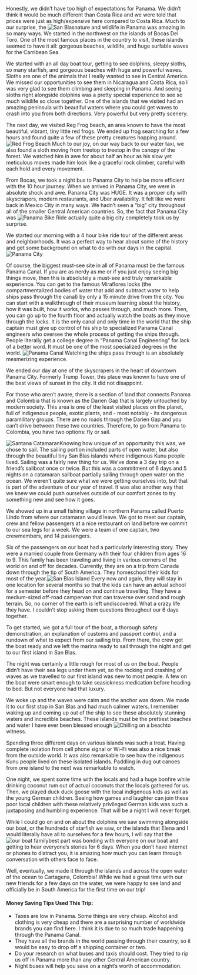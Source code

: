 Honestly, we didn’t have too high of expectations for Panama. We didn’t think it would be much different than Costa Rica and we were told that prices were just as high/expensive here compared to Costa Rica.  Much to our surprise, the ![](panama/sanBlasUs_opt.jpg "San Blas")nature and wildlife in Panama was amazing in so many ways.  We started in the northwest on the islands of Bocas Del Toro.  One of the most famous places in the country to visit, these islands seemed to have it all: gorgeous beaches, wildlife, and huge surfable waves for the Carribean Sea.

We started with an all day boat tour, getting to see dolphins, sleepy sloths, so many starfish, and gorgeous beaches with huge and powerful waves.  Sloths are one of the animals that I really wanted to see in Central America.  We missed our opportunities to see them in Nicaragua and Costa Rica, so I was very glad to see them climbing and sleeping in Panama.  And seeing sloths right alongside dolphins was a pretty special experience to see so much wildlife so close together.  One of the islands that we visited had an amazing peninsula with beautiful waters where you could get waves to crash into you from both directions. Very powerful but very pretty scenery.  

The next day, we visited Reg Frog beach, an area known to have the most beautiful, vibrant, tiny little red frogs.  We ended up frog searching for a few hours and found quite a few of these pretty creatures hopping around.![](panama/redfrog_opt.jpg "Red Frog Beach")  Much to our joy, on our way back to our water taxi, we also found a sloth moving from treetop to treetop in the canopy of the forest.  We watched him in awe for about half an hour as his slow yet meticulous moves made him look like a graceful rock climber, careful with each hold and every movement.

From Bocas, we took a night bus to Panama City to help be more efficient with the 10 hour journey.  When we arrived in Panama City, we were in absolute shock and awe.  Panama City was HUGE.  It was a proper city with skyscrapers, modern restaurants, and Uber availability.  It felt like we were back in Mexico City in many ways.  We hadn’t seen a “big” city throughout all of the smaller Central American countries.  So, the fact that Panama City was ![](panama/bikePanama_opt.jpg "Panama Bike Ride") actually quite a big city completely took us by surprise.

We started our morning with a 4 hour bike ride tour of the different areas and neighborhoods.  It was a perfect way to hear about some of the history and get some background on what to do with our days in the capital.![](panama/panamaCity_opt.jpg "Panama City")

Of course, the biggest must-see site in all of Panama must be the famous Panama Canal.  If you are as nerdy as me or if you just enjoy seeing big things move, then this is absolutely a must-see and truly remarkable experience.  You can get to the famous Miraflores locks (the compartmentalized bodies of water that add and subtract water to help ships pass through the canal) by only a 15 minute drive from the city.  You can start with a walkthrough of their museum learning about the history, how it was built, how it works, who passes through, and much more. Then, you can go up to the fourth floor and actually watch the boats as they move through the locks.  It is the only canal and only time in the world that the ship captain must give up control of his ship to specialized Panama Canal engineers who oversee the whole process of getting the ships through.  People literally get a college degree in “Panama Canal Engineering” for lack of a better word.  It must be one of the most specialized degrees in the world.  ![](panama/panamaCanal_opt.jpg "Panama Canal") Watching the ships pass through is an absolutely mesmerizing experience.

We ended our day at one of the skyscrapers in the heart of downtown Panama City.  Formerly Trump Tower, this place was known to have one of the best views of sunset in the city.  It did not disappoint.

For those who aren’t aware, there is a section of land that connects Panama and Colombia that is known as the Darien Gap that is largely untouched by modern society.  This area is one of the least visited places on the planet, full of indigenous people, exotic plants, and - most notably - its dangerous paramilitary groups.  There are no roads through the Darien Gap and you can’t drive between these two countries.  Therefore, to go from Panama to Colombia, you have two options: fly or sail.

![](panama/sanBlasSail_opt.jpg "Santana Catamaran")Knowing how unique of an opportunity this was, we chose to sail.  The sailing portion included parts of open water, but also through the beautiful tiny San Blas islands where indigenous Kunu people lived.  Sailing was a fairly new thing for us.  We’ve done a 3 day trip on a friend’s sailboat once or twice.  But this was a commitment of 6 days and 5 nights on a catamaran sailboat partially sailing through open water on the ocean.  We weren’t quite sure what we were getting ourselves into, but that is part of the adventure of our year of travel.  It was also another way that we knew we could push ourselves outside of our comfort zones to try something new and see how it goes.

We showed up in a small fishing village in northern Panama called Puerto Lindo from where our catamaran would leave.  We got to meet our captain, crew and fellow passengers at a nice restaurant on land before we commit to our sea legs for a week.  We were a team of one captain, two crewmembers, and 14 passengers.

Six of the passengers on our boat had a particularly interesting story.  They were a married couple from Germany with their four children from ages 16 to 9.  This family has been traveling and living in various corners of the world on and off for decades.  Currently, they are on a trip from Canada down through the tip of South America.  They homeschool their kids for most of the year.![](panama/sanBlasIsland_opt.jpg "San Blas Island")  Every now and again, they will stay in one location for several months so that the kids can have an actual school for a semester before they head on and continue travelling.  They have a medium-sized off-road campervan that can traverse over sand and rough terrain.  So, no corner of the earth is left undiscovered.  What a crazy life they have.  I couldn’t stop asking them questions throughout our 6 days together.

To get started, we got a full tour of the boat, a thorough safety demonstration, an explanation of customs and passport control, and a rundown of what to expect from our sailing trip.  From there, the crew got the boat ready and we left the marina ready to sail through the night and get to our first island in San Blas.

The night was certainly a little rough for most of us on the boat.  People didn’t have their sea legs under them yet, so the rocking and crashing of waves as we travelled to our first island was new to most people.  A few on the boat were smart enough to take seasickness medication before heading to bed.  But not everyone had that luxury.

We woke up and the waves were calm and the anchor was down.  We made it to our first stop in San Blas and had much calmer waters.  I remember waking up and coming up out of the ship to see these absolutely stunning waters and incredible beaches.  These islands must be the prettiest beaches and water I have ever been blessed enough ![](panama/sanBlasLuke_opt.jpg "Chilling on a beach")to witness.

Spending three different days on various islands was such a treat.  Having complete isolation from cell phone signal or Wi-Fi was also a nice break from the outside world.  It was also remarkable to see how the indigenous Kunu people lived on these isolated islands.  Paddling in dug out canoes from one island to the next was remarkable to watch.  

One night, we spent some time with the locals and had a huge bonfire while drinking coconut rum out of actual coconuts that the locals gathered for us.  Then, we played duck duck goose with the local indigenous kids as well as the young German children.  Seeing how games and laughter can join these poor local children with these relatively privileged German kids was such a juxtaposing and humbling experience.  That will be a night I will never forget.

While I could go on and on about the dolphins we saw swimming alongside our boat, or the hundreds of starfish we saw, or the islands that Elena and I would literally have all to ourselves for a few hours, I will say that the ![](panama/boatDinner_opt.jpg "our boat family")best part was bonding with everyone on our boat and getting to hear everyone’s stories for 6 days.  When you don’t have internet or phones to distract you, it is amazing how much you can learn through conversation with others face to face.

Well, eventually, we made it through the islands and across the open water of the ocean to Cartagena, Colombia!  While we had a great time with our new friends for a few days on the water, we were happy to see land and officially be in South America for the first time on our trip!


#### Money Saving Tips Used This Trip:

* Taxes are low in Panama.  Some things are very cheap.  Alcohol and clothing is very cheap and there are a surprising number of worldwide brands you can find here.  I think it is due to so much trade happening through the Panama Canal.
* They have all the brands in the world passing through their country, so it would be easy to drop off a shipping container or two.
* Do your research on what buses and taxis should cost.  They tried to rip us off in Panama more than any other Central American country.
* Night buses will help you save on a night’s worth of accommodation.

